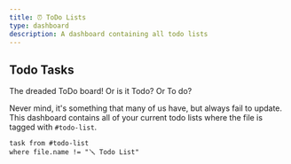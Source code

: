 ```yaml
---
title: ⏰ ToDo Lists
type: dashboard
description: A dashboard containing all todo lists
---
```

## Todo Tasks
The dreaded ToDo board! Or is it Todo? Or To do?

Never mind, it's something that many of us have, but always fail to update.  This dashboard contains all of your current todo lists where the file is tagged with `#todo-list`.

```dataview
task from #todo-list 
where file.name != "🪛 Todo List"
```